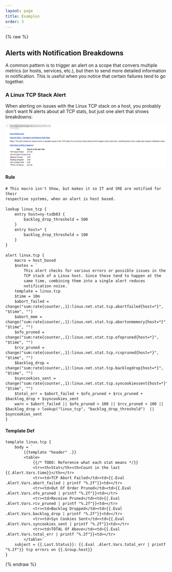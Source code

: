```yaml
---
layout: page
title: Examples
order: 3
---
```


{% raw %}

## Alerts with Notification Breakdowns

A common pattern is to trigger an alert on a scope that convers multiple metrics
(or hosts, services, etc.), but then to send more detailed information in
notification. This is useful when you notice that certain failures tend to go
together.

### A Linux TCP Stack Alert

When alerting on issues with the Linux TCP stack on a host, you probably don't
want N alerts about all TCP stats, but just one alert that shows breakdowns:

![](public/tcp_notification.png)

#### Rule

~~~
# This macro isn't Show, but makes it so IT and SRE are notified for their
respective systems, when an alert is host based.

lookup linux_tcp {
	entry host=ny-tsdb03 {
		backlog_drop_threshold = 500
	}
	entry host=* {
		backlog_drop_threshold = 100
	}
}

alert linux.tcp {
	macro = host_based
	$notes = `
		This alert checks for various errors or possible issues in the
		TCP stack of a Linux host. Since these tend to happen at the
		same time, combining them into a single alert reduces
		notification noise.`
	template = linux.tcp
	$time = 10m
	$abort_failed = change("sum:rate{counter,,1}:linux.net.stat.tcp.abortfailed{host=*}", "$time", "")
	$abort_mem = change("sum:rate{counter,,1}:linux.net.stat.tcp.abortonmemory{host=*}", "$time", "")
	$ofo_pruned = change("sum:rate{counter,,1}:linux.net.stat.tcp.ofopruned{host=*}", "$time", "")
	$rcv_pruned = change("sum:rate{counter,,1}:linux.net.stat.tcp.rcvpruned{host=*}", "$time", "")
	$backlog_drop = change("sum:rate{counter,,1}:linux.net.stat.tcp.backlogdrop{host=*}", "$time", "")
	$syncookies_sent = change("sum:rate{counter,,1}:linux.net.stat.tcp.syncookiessent{host=*}", "$time", "")
	$total_err = $abort_failed + $ofo_pruned + $rcv_pruned + $backlog_drop + $syncookies_sent
	warn = $abort_failed || $ofo_pruned > 100 || $rcv_pruned > 100 || $backlog_drop > lookup("linux_tcp", "backlog_drop_threshold")  || $syncookies_sent
}
~~~

#### Template Def

~~~
template linux.tcp {
	body = `
		{{template "header" .}}
		<table>
			{{/* TODO: Reference what each stat means */}}
			<tr><th>Stat</th><th>Count in the last {{.Alert.Vars.time}}</th></tr>
			<tr><td>TCP Abort Failed</td><td>{{.Eval .Alert.Vars.abort_failed | printf "%.2f"}}<td></tr>
			<tr><td>Out Of Order Pruned</td><td>{{.Eval .Alert.Vars.ofo_pruned | printf "%.2f"}}<td></tr>
			<tr><td>Receive Pruned</td><td>{{.Eval .Alert.Vars.rcv_pruned | printf "%.2f"}}<td></tr>
			<tr><td>Backlog Dropped</td><td>{{.Eval .Alert.Vars.backlog_drop | printf "%.2f"}}<td></tr>
			<tr><td>Syn Cookies Sent</td><td>{{.Eval .Alert.Vars.syncookies_sent | printf "%.2f"}}<td></tr>
			<tr><td>TOTAL Of Above</td><td>{{.Eval .Alert.Vars.total_err | printf "%.2f"}}<td></tr>
		</table>`
	subject = {{.Last.Status}}: {{.Eval .Alert.Vars.total_err | printf "%.2f"}} tcp errors on {{.Group.host}}
}
~~~

{% endraw %}
